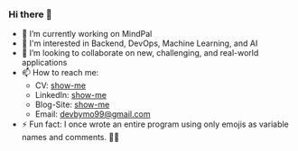 ### Hi there 👋

<!--
**devbymo/devbymo** is a ✨ _special_ ✨ repository because its `README.md` (this file) appears on your GitHub profile.

Here are some ideas to get you started:


-->
- 🔭 I’m currently working on MindPal
- 🎯 I'm interested in Backend, DevOps, Machine Learning, and AI
- 👀 I’m looking to collaborate on new, challenging, and real-world applications
- 📫 How to reach me:
  - CV: [show-me](https://drive.google.com/file/d/1hXwM_ZHwB4kBhvsSh6EETXSHek9-mF07/view?usp=drive_link)
  - LinkedIn: [show-me](https://www.linkedin.com/in/devbymo/)
  - Blog-Site: [show-me](https://devbymo.web.app/index.html#blog)
  - Email: devbymo99@gmail.com
- ⚡ Fun fact: I once wrote an entire program using only emojis as variable names and comments. 🚀😄


